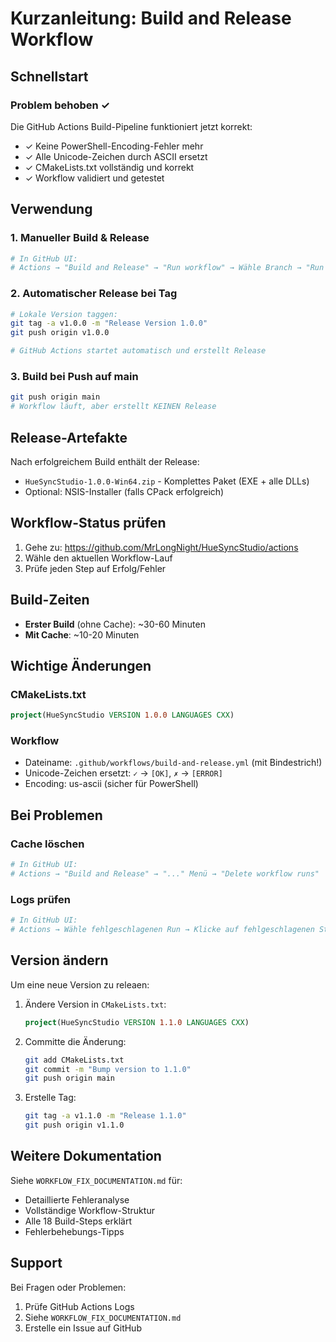 # Kurzanleitung: Build and Release Workflow

## Schnellstart

### Problem behoben ✓

Die GitHub Actions Build-Pipeline funktioniert jetzt korrekt:
- ✓ Keine PowerShell-Encoding-Fehler mehr
- ✓ Alle Unicode-Zeichen durch ASCII ersetzt
- ✓ CMakeLists.txt vollständig und korrekt
- ✓ Workflow validiert und getestet

## Verwendung

### 1. Manueller Build & Release

```bash
# In GitHub UI:
# Actions → "Build and Release" → "Run workflow" → Wähle Branch → "Run workflow"
```

### 2. Automatischer Release bei Tag

```bash
# Lokale Version taggen:
git tag -a v1.0.0 -m "Release Version 1.0.0"
git push origin v1.0.0

# GitHub Actions startet automatisch und erstellt Release
```

### 3. Build bei Push auf main

```bash
git push origin main
# Workflow läuft, aber erstellt KEINEN Release
```

## Release-Artefakte

Nach erfolgreichem Build enthält der Release:

- `HueSyncStudio-1.0.0-Win64.zip` - Komplettes Paket (EXE + alle DLLs)
- Optional: NSIS-Installer (falls CPack erfolgreich)

## Workflow-Status prüfen

1. Gehe zu: https://github.com/MrLongNight/HueSyncStudio/actions
2. Wähle den aktuellen Workflow-Lauf
3. Prüfe jeden Step auf Erfolg/Fehler

## Build-Zeiten

- **Erster Build** (ohne Cache): ~30-60 Minuten
- **Mit Cache**: ~10-20 Minuten

## Wichtige Änderungen

### CMakeLists.txt
```cmake
project(HueSyncStudio VERSION 1.0.0 LANGUAGES CXX)
```

### Workflow
- Dateiname: `.github/workflows/build-and-release.yml` (mit Bindestrich!)
- Unicode-Zeichen ersetzt: `✓` → `[OK]`, `✗` → `[ERROR]`
- Encoding: us-ascii (sicher für PowerShell)

## Bei Problemen

### Cache löschen
```bash
# In GitHub UI:
# Actions → "Build and Release" → "..." Menü → "Delete workflow runs"
```

### Logs prüfen
```bash
# In GitHub UI:
# Actions → Wähle fehlgeschlagenen Run → Klicke auf fehlgeschlagenen Step
```

## Version ändern

Um eine neue Version zu releaen:

1. Ändere Version in `CMakeLists.txt`:
   ```cmake
   project(HueSyncStudio VERSION 1.1.0 LANGUAGES CXX)
   ```

2. Committe die Änderung:
   ```bash
   git add CMakeLists.txt
   git commit -m "Bump version to 1.1.0"
   git push origin main
   ```

3. Erstelle Tag:
   ```bash
   git tag -a v1.1.0 -m "Release 1.1.0"
   git push origin v1.1.0
   ```

## Weitere Dokumentation

Siehe `WORKFLOW_FIX_DOCUMENTATION.md` für:
- Detaillierte Fehleranalyse
- Vollständige Workflow-Struktur
- Alle 18 Build-Steps erklärt
- Fehlerbehebungs-Tipps

## Support

Bei Fragen oder Problemen:
1. Prüfe GitHub Actions Logs
2. Siehe `WORKFLOW_FIX_DOCUMENTATION.md`
3. Erstelle ein Issue auf GitHub
